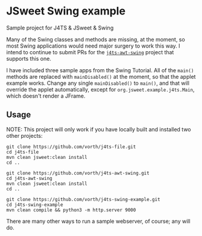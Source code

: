 # JSweet Swing example

Sample project for J4TS & JSweet & Swing

Many of the Swing classes and methods are missing, at the moment,
so most Swing applications would need major surgery to work this way.
I intend to continue to submit PRs for the [`j4ts-awt-swing`](https://github.com/j4ts/j4ts-awt-swing)
project that supports this one.

I have included three sample apps from the Swing Tutorial.  All of the `main()`
methods are replaced with `mainDisabled()` at the moment, so that the applet
example works.  Change any single `mainDisabled()` to `main()`, and that will
override the applet automatically, except for `org.jsweet.example.j4ts.Main`,
which doesn't render a JFrame.

## Usage

NOTE: This project will only work if you have locally built and installed two other projects:

```
git clone https://github.com/vorth/j4ts-file.git
cd j4ts-file
mvn clean jsweet:clean install
cd ..

git clone https://github.com/vorth/j4ts-awt-swing.git
cd j4ts-awt-swing
mvn clean jsweet:clean install
cd ..

git clone https://github.com/vorth/j4ts-swing-example.git
cd j4ts-swing-example
mvn clean compile && python3 -m http.server 9000
```

There are many other ways to run a sample webserver, of course; any will do.

